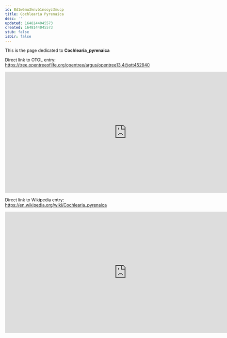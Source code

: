 ```yaml
---
id: 8d1w6mu3knvb1nooyz3mucp
title: Cochlearia Pyrenaica
desc: ''
updated: 1648144045573
created: 1648144045573
stub: false
isDir: false
---
```

This is the page dedicated to **Cochlearia_pyrenaica**


Direct link to OTOL entry: https://tree.opentreeoflife.org/opentree/argus/opentree13.4@ott452940



<html>
    <body>
    <iframe src="https://tree.opentreeoflife.org/opentree/argus/opentree13.4@ott452940"
    width="800" height="400" frameborder="0" allowfullscreen> </iframe>
    </body>
</html>
    


Direct link to Wikipedia entry: https://en.wikipedia.org/wiki/Cochlearia_pyrenaica



<html>
    <body>
    <iframe src="https://en.wikipedia.org/wiki/Cochlearia_pyrenaica"
    width="800" height="400" frameborder="0" allowfullscreen> </iframe>
    </body>
</html>
    
